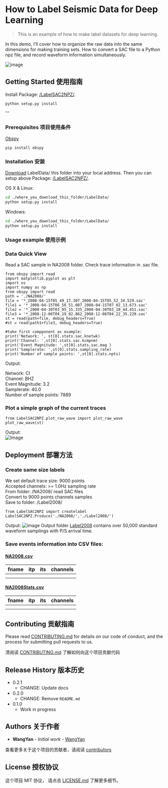 # How to Label Seismic Data for Deep Learning

> This is an example of how to make label datasets for deep learning.

In this demo, I'll cover how to organize the raw data into the same dimensions for making training sets. How to convert a SAC file to a Python npz file, and record waveform information simultaneously.

![image](https://github.com/maihao14/Lina-Seismic-Playground/blob/master/LabelData/IntroIMG.png)

## Getting Started 使用指南

Install Package: [/LabelSAC2NPZ/](https://github.com/maihao14/Lina-Seismic-Playground/tree/master/LabelData/LabelSAC2NPZ).

```
python setup.py install
```

'''


### Prerequisites 项目使用条件

[Obspy](https://github.com/obspy/obspy)

```
pip install obspy
```

### Installation 安装

[Download](https://github.com/maihao14/Lina-Seismic-Playground/tree/master/LabelData) LabelData/ this folder into your local address. Then you can setup above Package:
[/LabelSAC2NPZ/](https://github.com/maihao14/Lina-Seismic-Playground/tree/master/LabelData/LabelSAC2NPZ).

OS X & Linux:

```sh
cd ./where_you_download_this_folder/LabelData/
python setup.py install
```

Windows:

```sh
cd ./where_you_download_this_folder/LabelData/
python setup.py install
```

### Usage example 使用示例

### Data Quick View
Read a SAC sample in NA2008 folder. Check trace information in .sac file.

```
from obspy import read
import matplotlib.pyplot as plt
import os
import numpy as np
from obspy import read
path = './NA2008/'
file = '*_2008-04-15T05_49_17.307_2008-04-15T05_52_34.529.sac'
file1 = '*_2008-04-15T06_56_51.087_2008-04-15T07_02_13.673.sac'
file2 = '*_2008-04-30T03_05_15.335_2008-04-30T03_10_44.451.sac'
file3 = '*_2008-12-06T04_19_02.862_2008-12-06T04_22_35.229.sac'
st = read(path+file, debug_headers=True)
#st = read(path1+file3, debug_headers=True)

#take first compponent as example:
print('Network: ', st[0].stats.sac.knetwk)
print('Channel: ',st[0].stats.sac.kcmpnm)
print('Event Magnitude: ',st[0].stats.sac.mag )
print('Samplerate: ',st[0].stats.sampling_rate)
print('Number of sample points: ',st[0].stats.npts)
```
Output:

Network:  CI <br>
Channel:  BHZ<br>
Event Magnitude:  3.2<br>
Samplerate:  40.0<br>
Number of sample points:  7889<br>

### Plot a simple graph of the current traces
```
from LabelSAC2NPZ.plot_raw_wave import plot_raw_wave
plot_raw_wave(st)
```
Output:<br>
![Image](https://github.com/maihao14/Lina-Seismic-Playground/blob/master/LabelData/RawIMG.png)

## Deployment 部署方法
### Create same size labels
We set default trace size: 9000 points <br>
Accepted channels: >= 1.0Hz sampling rate <br>
From folder: /NA2008/ read SAC files <br>
Convert to 9000 points channels samples<br>
Save to folder: /Label2008/<br>
```
from LabelSAC2NPZ import createlabel
LabelSAC2NPZ.Produce('./NA2008/','./Label2008/')
```
Output:
![image](https://github.com/maihao14/Lina-Seismic-Playground/blob/master/LabelData/SampleIMG.png)
Output folder [Label2008](https://github.com/maihao14/Lina-Seismic-Playground/tree/master/LabelData/Label2008) contains over 50,000 standard waveform samplings with P/S arrival time. <br>

### Save events information into CSV files:
#### [NA2008.csv]()

|  fname   | itp  | its | channels |
|  ----  | ----  |  ---- |  ---- |
|  |  | | |
|  | | | |

#### [NA2008Stats.csv]()

|  fname   | itp  | its | channels |
|  ----  | ----  |  ---- |  ---- |
|  |  | | |
|  | | | |

## Contributing 贡献指南

Please read [CONTRIBUTING.md](#) for details on our code of conduct, and the process for submitting pull requests to us.

清阅读 [CONTRIBUTING.md](#) 了解如何向这个项目贡献代码

## Release History 版本历史

* 0.2.1
    * CHANGE: Update docs
* 0.2.0
    * CHANGE: Remove `README.md`
* 0.1.0
    * Work in progress

## Authors 关于作者

* **WangYan** - *Initial work* - [WangYan](https://wangyan.org)

查看更多关于这个项目的贡献者，请阅读 [contributors](#)

## License 授权协议

这个项目 MIT 协议， 请点击 [LICENSE.md](LICENSE.md) 了解更多细节。
